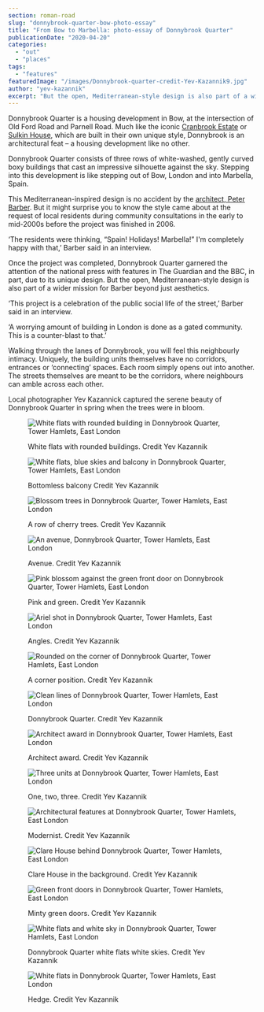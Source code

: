 ```yaml
---
section: roman-road
slug: "donnybrook-quarter-bow-photo-essay"
title: "From Bow to Marbella: photo-essay of Donnybrook Quarter"
publicationDate: "2020-04-20"
categories: 
  - "out"
  - "places"
tags: 
  - "features"
featuredImage: "/images/Donnybrook-quarter-credit-Yev-Kazannik9.jpg"
author: "yev-kazannik"
excerpt: "But the open, Mediterranean-style design is also part of a wider mission for Barber beyond just aesthetics."
---
```


Donnybrook Quarter is a housing development in Bow, at the intersection of Old Ford Road and Parnell Road. Much like the iconic [Cranbrook Estate](https://romanroadlondon.com/cranbrook-estate-in-pictures/) or [Sulkin House](https://romanroadlondon.com/sulkin-house-gallery-yev-kazzanik/), which are built in their own unique style, Donnybrook is an architectural feat – a housing development like no other. 

Donnybrook Quarter consists of three rows of white-washed, gently curved boxy buildings that cast an impressive silhouette against the sky. Stepping into this development is like stepping out of Bow, London and into Marbella, Spain. 

This Mediterranean-inspired design is no accident by the [architect, Peter Barber](https://www.theguardian.com/artanddesign/2018/oct/08/washing-line-warrior-the-architect-who-wants-to-get-the-neighbours-singing-peter-barber-social-housing). But it might surprise you to know the style came about at the request of local residents during community consultations in the early to mid-2000s before the project was finished in 2006. 

‘The residents were thinking, “Spain! Holidays! Marbella!” I'm completely happy with that,’ Barber said in an interview.

Once the project was completed, Donnybrook Quarter garnered the attention of the national press with features in The Guardian and the BBC, in part, due to its unique design. But the open, Mediterranean-style design is also part of a wider mission for Barber beyond just aesthetics. 

‘This project is a celebration of the public social life of the street,’ Barber said in an interview.

‘A worrying amount of building in London is done as a gated community. This is a counter-blast to that.’

Walking through the lanes of Donnybrook, you will feel this neighbourly intimacy. Uniquely, the building units themselves have no corridors, entrances or ‘connecting’ spaces. Each room simply opens out into another. The streets themselves are meant to be the corridors, where neighbours can amble across each other. 

Local photographer Yev Kazannick captured the serene beauty of Donnybrook Quarter in spring when the trees were in bloom.

<figure>

![White flats with rounded building in Donnybrook Quarter, Tower Hamlets, East London](/images/Donnybrook-quarter-credit-Yev-Kazannik16-1024x683.jpg)

<figcaption>

White flats with rounded buildings. Credit Yev Kazannik

</figcaption>

</figure>

<figure>

![White flats, blue skies and balcony in Donnybrook Quarter, Tower Hamlets, East London](/images/Donnybrook-quarter-credit-Yev-Kazannik15-1024x683.jpg)

<figcaption>

Bottomless balcony Credit Yev Kazannik

</figcaption>

</figure>

<figure>

![Blossom trees in Donnybrook Quarter, Tower Hamlets, East London](/images/Donnybrook-quarter-credit-Yev-Kazannik14-1024x683.jpg)

<figcaption>

A row of cherry trees. Credit Yev Kazannik

</figcaption>

</figure>

<figure>

![An avenue, Donnybrook Quarter, Tower Hamlets, East London](/images/Donnybrook-quarter-credit-Yev-Kazannik13-1024x683.jpg)

<figcaption>

Avenue. Credit Yev Kazannik

</figcaption>

</figure>

<figure>

![Pink blossom against the green front door on Donnybrook Quarter, Tower Hamlets, East London](/images/Donnybrook-quarter-credit-Yev-Kazannik11.jpg)

<figcaption>

Pink and green. Credit Yev Kazannik

</figcaption>

</figure>

<figure>

![Ariel shot in Donnybrook Quarter, Tower Hamlets, East London](/images/Donnybrook-quarter-credit-Yev-Kazannik10-1024x683.jpg)

<figcaption>

Angles. Credit Yev Kazannik

</figcaption>

</figure>

<figure>

![Rounded on the corner of Donnybrook Quarter, Tower Hamlets, East London](/images/Donnybrook-quarter-credit-Yev-Kazannik9-1024x683.jpg)

<figcaption>

A corner position. Credit Yev Kazannik

</figcaption>

</figure>

<figure>

![Clean lines of Donnybrook Quarter, Tower Hamlets, East London](/images/Donnybrook-quarter-credit-Yev-Kazannik8-1024x683.jpg)

<figcaption>

Donnybrook Quarter. Credit Yev Kazannik

</figcaption>

</figure>

<figure>

![Architect award in Donnybrook Quarter, Tower Hamlets, East London](/images/Donnybrook-quarter-credit-Yev-Kazannik7-1024x683.jpg)

<figcaption>

Architect award. Credit Yev Kazannik

</figcaption>

</figure>

<figure>

![Three units at Donnybrook Quarter, Tower Hamlets, East London](/images/Donnybrook-quarter-credit-Yev-Kazannik6-1024x683.jpg)

<figcaption>

One, two, three. Credit Yev Kazannik

</figcaption>

</figure>

<figure>

![Architectural features at Donnybrook Quarter, Tower Hamlets, East London](/images/Donnybrook-quarter-credit-Yev-Kazannik5.jpg)

<figcaption>

Modernist. Credit Yev Kazannik

</figcaption>

</figure>

<figure>

![Clare House behind Donnybrook Quarter, Tower Hamlets, East London](/images/Donnybrook-quarter-credit-Yev-Kazannik4-1024x683.jpg)

<figcaption>

Clare House in the background. Credit Yev Kazannik

</figcaption>

</figure>

<figure>

![Green front doors in Donnybrook Quarter, Tower Hamlets, East London](/images/Donnybrook-quarter-credit-Yev-Kazannik3-1024x683.jpg)

<figcaption>

Minty green doors. Credit Yev Kazannik

</figcaption>

</figure>

<figure>

![White flats and white sky in Donnybrook Quarter, Tower Hamlets, East London](/images/Donnybrook-quarter-credit-Yev-Kazannik2-1024x683.jpg)

<figcaption>

Donnybrook Quarter white flats white skies. Credit Yev Kazannik

</figcaption>

</figure>

<figure>

![White flats in Donnybrook Quarter, Tower Hamlets, East London](/images/Donnybrook-quarter-credit-Yev-Kazannik1-1024x683.jpg)

<figcaption>

Hedge. Credit Yev Kazannik

</figcaption>

</figure>
